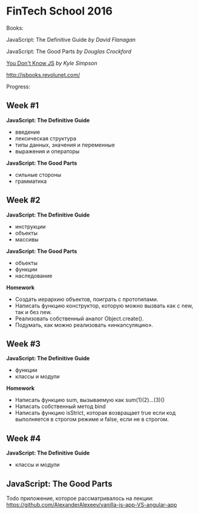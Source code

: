 # FinTech School 2016

Books: 

JavaScript: The Definitive Guide *by David Flanagan*

JavaScript: The Good Parts *by Douglas Crockford*

[You Don't Know JS](https://github.com/getify/You-Dont-Know-JS) *by Kyle Simpson* 

http://jsbooks.revolunet.com/

Progress:

## Week #1
__JavaScript: The Definitive Guide__
- введение
- лексическая структура
- типы данных, значения и переменные
- выражения и операторы

__JavaScript: The Good Parts__
- сильные стороны
- грамматика

## Week #2 
__JavaScript: The Definitive Guide__
- инструкции
- объекты
- массивы

__JavaScript: The Good Parts__
- объекты
- функции
- наследование

__Homework__
- Создать иерархию объектов, поиграть с прототипами.
- Написать функцию конструктор, которую можно вызвать как с new, так и без new.
- Реализовать собственный аналог Object.create().
- Подумать, как можно реализовать «инкапсуляцию».

## Week #3
__JavaScript: The Definitive Guide__
- функции
- классы и модули

__Homework__
- Написать функцию sum, вызываемую как sum(1)(2)...(3)()
- Написать собственный метод bind
- Написать функцию isStrict, которая возвращает true если код выполняется в строгом режиме и false, если не в строгом.

## Week #4
__JavaScript: The Definitive Guide__
- классы и модули

__JavaScript: The Good Parts__
-

Todo приложение, которое рассматривалось на лекции: https://github.com/AlexanderAlexeev/vanilla-js-app-VS-angular-app
